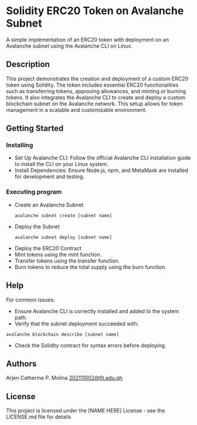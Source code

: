 # Solidity ERC20 Token on Avalanche Subnet

A simple implementation of an ERC20 token with deployment on an Avalanche subnet using the Avalanche CLI on Linux.

## Description

This project demonstrates the creation and deployment of a custom ERC20 token using Solidity. The token includes essential ERC20 functionalities such as transferring tokens, approving allowances, and minting or burning tokens. It also integrates the Avalanche CLI to create and deploy a custom blockchain subnet on the Avalanche network. This setup allows for token management in a scalable and customizable environment.

## Getting Started

### Installing

* Set Up Avalanche CLI:
  Follow the official Avalanche CLI installation guide to install the CLI on your Linux system.
* Install Dependencies:
  Ensure Node.js, npm, and MetaMask are installed for development and testing.
  
### Executing program

* Create an Avalanche Subnet
  ```
  avalanche subnet create [subnet name]

  ```
* Deploy the Subnet
  ```
  avalanche subnet deploy [subnet name]

  ```
* Deploy the ERC20 Contract
* Mint tokens using the mint function.
* Transfer tokens using the transfer function.
* Burn tokens to reduce the total supply using the burn function.

## Help

For common issues:

* Ensure Avalanche CLI is correctly installed and added to the system path.
* Verify that the subnet deployment succeeded with:
```
avalanche blockchain describe [subnet name]
```
* Check the Solidity contract for syntax errors before deploying.

## Authors

Arjen Catherine P. Molina
202111002@fit.edu.ph


## License

This project is licensed under the [NAME HERE] License - see the LICENSE.md file for details
